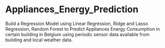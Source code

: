 # Appliances_Energy_Prediction

Build a Regression Model using Linear Regression, Ridge and Lasso Regression, Random Forest to Predict Appliances Energy Consumption in certain building in Belgium using periodic sensor data available from building and local weather data.
